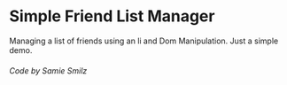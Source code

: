# Simple Friend List Manager

Managing a list of friends using an li and Dom Manipulation.
Just a simple demo.

###### Code by Samie Smilz
